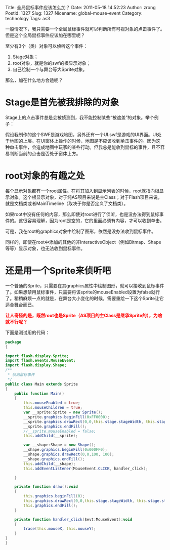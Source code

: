 Title: 全局鼠标事件应该怎么加？
Date: 2011-05-18 14:52:23
Author: zrong
Postid: 1327
Slug: 1327
Nicename: global-mouse-event
Category: technology
Tags: as3

一般情况下，我只需要一个全局鼠标事件就可以判断所有可视对象的点击事件了。但是这个全局鼠标事件应该加在哪里呢？

至少有3个（类）对象可以侦听这个事件：

1.  Stage对象；
2.  root对象，就是你的swf的根显示对象；
3.  自己绘制一个与舞台等大Sprite对象。

那么，加在什么地方合适呢？

# Stage是首先被我排除的对象

Stage上的点击事件总是会被侦测到，我不能控制某些“被遮盖”的对象。举个例子：<!--more-->

假设我制作的这个SWF是游戏地图，另外还有一个UI.swf是游戏的UI界面。UI处于地图的上层。在UI窗体上操作的时候，地图是不应该收到单击事件的。因为这种单击事件，会造成地图中玩家的某些行动。但我总是能收到鼠标的事件，且不容易判断当前的点击是否处于窗体上方。

# root对象的有趣之处

每个显示对象都有一个root属性。在将其加入到显示列表的时候，root就指向根显示对象。这个根显示对象，对于纯AS项目来说是主Class；对于Flash项目来说，就是文档类或者MainTimeline（取决于你是否定义了文档类）。

如果root中没有任何的内容，那么即使对root进行了侦听，也是没办法得到鼠标事件的。这很容易理解，因为root是空的，它的里面必须有内容，才可以收到单击。

可是，我在root的graphics对象中绘制了图形，依然是没办法收到鼠标事件。

同样的，即使在root中添加的其他的非InteractiveObject（例如Bitmap、Shape等等）显示对象，也无法收到鼠标事件。

# 还是用一个Sprite来侦听吧

一个普通的Sprite，只需要在其graphics属性中绘制图形，就可以接收到鼠标事件了。如果想禁用鼠标事件，只需要将该sprite的mouseEnabled设置为false就行了。稍稍麻烦一点的就是，在舞台大小变化的时候，需要重绘一下这个Sprite让它适合舞台而已。

**<span style="color: #ff0000;">让人奇怪的是，既然root也是Sprite（AS项目的主Class是继承Sprite的），为啥就不行呢？</span>**

下面是测试用的代码：

``` actionscript
package
{

import flash.display.Sprite;
import flash.events.MouseEvent;
import flash.display.Shape;
/**
 * 侦测鼠标事件
 */
public class Main extends Sprite
{
    public function Main()
    {
        this.mouseEnabled = true;
        this.mouseChildren = true;
        var __sprite:Sprite = new Sprite();
        __sprite.graphics.beginFill(0xFF0000);
        __sprite.graphics.drawRect(0,0,this.stage.stageWidth, this.stage.stageHeight);
        __sprite.graphics.endFill();
        //__sprite.mouseEnabled = false;
        this.addChild(__sprite);

        var __shape:Shape = new Shape();
        __shape.graphics.beginFill(0x000FF0);
        __shape.graphics.drawRect(0,0,100, 100);
        __shape.graphics.endFill();
        this.addChild(__shape);
        this.addEventListener(MouseEvent.CLICK, handler_click);

    }

    private function draw():void
    {
        this.graphics.beginFill(0);
        this.graphics.drawRect(0,0,this.stage.stageWidth, this.stage.stageHeight);
        this.graphics.endFill();
    }

    private function handler_click($evt:MouseEvent):void
    {
        trace(this.mouseX, this.mouseY);
    }
}
}
```
